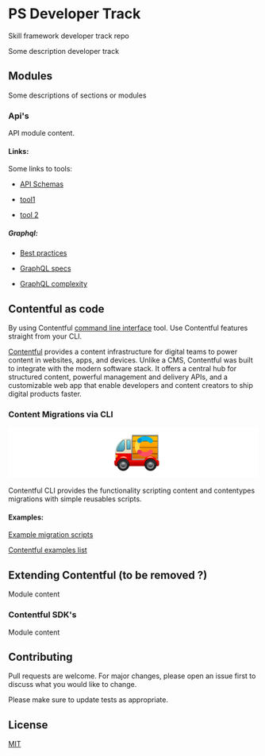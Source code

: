 # PS Developer Track
Skill framework developer track repo

Some description developer track

## Modules

Some descriptions of sections or modules

### Api's

API module content.

#### Links:

Some links to tools:

* [API Schemas](https://github.com/rodrigo-contentful/apis-schemas)

* [tool1](https://www.apollographql.com/docs/react/data/operation-best-practices/)

* [tool 2](https://36-concepts-graphql.netlify.app/specs)

##### Graphql:
* [Best practices](https://www.apollographql.com/docs/react/data/operation-best-practices/)

* [GraphQL specs](https://36-concepts-graphql.netlify.app/specs)

* [GraphQL complexity](https://Internal.wiki.link)

## Contentful as code

By using Contentful [command line interface](https://github.com/contentful/contentful-cli) tool. Use Contentful features straight from your CLI.

[Contentful](https://www.contentful.com) provides a content infrastructure for digital teams to power content in websites, apps, and devices. Unlike a CMS, Contentful was built to integrate with the modern software stack. It offers a central hub for structured content, powerful management and delivery APIs, and a customizable web app that enable developers and content creators to ship digital products faster.

### Content Migrations via CLI
  
![header](https://github.com/contentful/contentful-migration/blob/master/.github/header.png)

Contentful CLI provides the functionality scripting content and contentypes migrations with simple reusables scripts.
#### Examples:

[Example migration scripts](https://github.com/rodrigo-contentful/ps_developer_track/tree/main/Contentful%20As%20Code/migration%20scripts)

[Contentful examples list](https://github.com/contentful/contentful-migration/tree/master/examples)

## Extending Contentful (to be removed ?)

Module content

### Contentful SDK's

Module content

## Contributing
Pull requests are welcome. For major changes, please open an issue first to discuss what you would like to change.

Please make sure to update tests as appropriate.

## License
[MIT](https://choosealicense.com/licenses/mit/)
